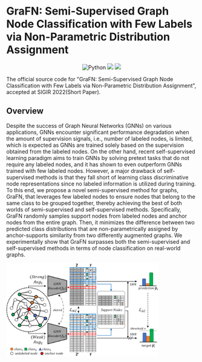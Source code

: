 # GraFN: Semi-Supervised Graph Node Classification with Few Labels via Non-Parametric Distribution Assignment

<p align="center">
  <img alt="Python" src ="https://img.shields.io/badge/Python-3776AB.svg?&logo=Python&logoColor=white"/>
  <a href="https://pytorch.org/" alt="PyTorch">
    <img src="https://img.shields.io/badge/PyTorch-%23EE4C2C.svg?e&logo=PyTorch&logoColor=white" /></a>
  <a href="https://sigir.org/sigir2022/" alt="Conference">
    <img src="https://img.shields.io/badge/SIGIR'22-lightgray"/></a>


The official source code for "GraFN: Semi-Supervised Graph Node Classification with Few Labels via Non-Parametric Distribution Assignment", accepted at SIGIR 2022(Short Paper).  

## Overview
Despite the success of Graph Neural Networks (GNNs) on various applications, GNNs encounter significant performance degradation when the amount of supervision signals, i.e., number of labeled
nodes, is limited, which is expected as GNNs are trained solely based on the supervision obtained from the labeled nodes. On the other hand, recent self-supervised learning paradigm aims to train
GNNs by solving pretext tasks that do not require any labeled nodes, and it has shown to even outperform GNNs trained with few labeled nodes. However, a major drawback of self-supervised
methods is that they fall short of learning class discriminative node representations since no labeled information is utilized during training.
To this end, we propose a novel semi-supervised method for graphs, GraFN, that leverages few labeled nodes to ensure nodes that belong to the same class to be grouped together, thereby achieving
the best of both worlds of semi-supervised and self-supervised methods. Specifically, GraFN randomly samples support nodes from labeled nodes and anchor nodes from the entire graph. Then, it
minimizes the difference between two predicted class distributions that are non-parametrically assigned by anchor-supports similarity from two differently augmented graphs. We experimentally show
that GraFN surpasses both the semi-supervised and self-supervised methods in terms of node classification on real-world graphs.

<img width="80%" src="Img/Architecture.pdf"></img>
